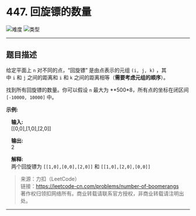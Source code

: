# 447. 回旋镖的数量

![难度](https://img.shields.io/badge/难度-简单-5cb85c.svg?logo=leetcode&style=flat)  ![类型](https://img.shields.io/badge/类型-set/map+滑动窗口-violet.svg?style=flat)

---

## 题目描述

给定平面上 `n` 对不同的点，“回旋镖” 是由点表示的元组 `(i, j, k)` ，其中 `i` 和 `j` 之间的距离和 `i` 和 `k` 之间的距离相等（**需要考虑元组的顺序**）。

找到所有回旋镖的数量。你可以假设 `n` 最大为 **500*8，所有点的坐标在闭区间 `[-10000, 10000]` 中。

**示例:**

&emsp;**输入:**  
&emsp;[[0,0],[1,0],[2,0]]

&emsp;**输出:**  
&emsp;2

&emsp;**解释:**  
&emsp;两个回旋镖为 `[[1,0],[0,0],[2,0]]` 和 `[[1,0],[2,0],[0,0]]`

> 来源：力扣（LeetCode）  
> 链接：https://leetcode-cn.com/problems/number-of-boomerangs  
> 著作权归领扣网络所有。商业转载请联系官方授权，非商业转载请注明出处。  

---
